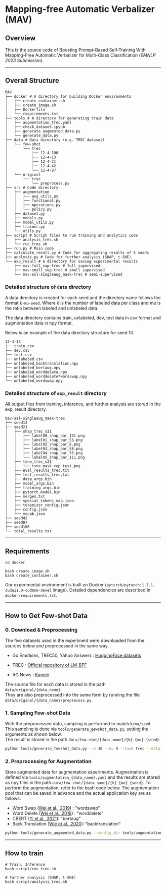 # Mapping-free Automatic Verbalizer (MAV)

## Overview

This is the source code of Boosting Prompt-Based Self-Training With Mapping-Free Automatic Verbalizer for Multi-Class Classification (_EMNLP 2023 Submission_).


---

## Overall Structure

```
MAV
├── docker # A directory for building Docker environments
│   ├── create_container.sh
│   ├── create_image.sh
│   ├── Dockerfile
│   └── requirements.txt
├── tools # A directory for generating train data
│   ├── augmentation_trec.yaml
│   ├── check_dataset.ipynb
│   ├── generate_augmented_data.py
│   └── generate_data.py
├── data # Data directory (e.g. TREC dataset)
│   └── few-shot
│       └── trec
│           ├── 12-4-100
│           ├── 12-4-13
│           ├── 12-4-21
│           ├── 12-4-42
│           └── 12-4-87
│   └── original
│       └── trec
│           └── preprocess.py
├── src # Code directory
│   ├── augmentation
│   │   ├── aug_utils.py
│   │   ├── functional.py
│   │   ├── operations.py
│   │   └── policy.py
│   ├── dataset.py
│   ├── models.py
│   ├── model_utils.py
│   ├── trainer.py
│   └── utils.py
├── script # Script files to run training and analytics code
│   ├── analysis_trec.sh
│   └── run_trec.sh
├── run.py # Main code
├── calculate_result.py # Code for aggregating results of 5 seeds
├── analysis.py # Code for further analysis (SHAP, t-SNE)
└── exp_result # A directory for saving experimental results
    ├── mav-full_sup-trec # full supervised
    ├── mav-small_sup-trec # small supervised
    └── mav-ssl-singleaug_mask-trec # semi-supervised
```

### Detailed structure of `data` directory

A data directory is created for each seed and the directory name follows the format `k-mu-seed`. Where k is the number of labeled data per class and mu is the ratio between labeled and unlabeled data.

The data directory contains train, unlabeled, dev, test data in csv format and augmentation data in npy format.

Below is an example of the data directory structure for seed 13.


```
12-4-13
├── train.csv
├── dev.csv
├── test.csv
├── unlabeled.csv
├── unlabeled_backtranslation.npy
├── unlabeled_bertaug.npy
├── unlabeled_worddelete.npy
├── unlabeled_worddelete*wordswap.npy
└── unlabeled_wordswap.npy
```


### Detailed structure of `exp_result` directory

All output files from training, inference, and further analysis are stored in the exp_result directory.

```
mav-ssl-singleaug_mask-trec
├── seed13
├── seed21
│   ├── shap_trec_s21
│   │   ├── label00_shap_bar_131.png
│   │   ├── label01_shap_bar_53.png
│   │   ├── label02_shap_bar_8.png
│   │   ├── label03_shap_bar_58.png
│   │   ├── label04_shap_bar_75.png
│   │   └── label05_shap_bar_111.png
│   ├── tsne_trec_s21
│   │   └── tsne_mask_rep_test.png
│   ├── eval_results_trec.txt
│   ├── test_results_trec.txt
│   ├── data_args.bin
│   ├── model_args.bin
│   ├── training_args.bin
│   ├── pytorch_model.bin
│   ├── merges.txt
│   ├── special_tokens_map.json
│   ├── tokenizer_config.json
│   ├── config.json
│   └── vocab.json
├── seed42
├── seed87
├── seed100
└── total_results.txt
```

---
## Requirements

```
cd docker

bash create_image.sh
bash create_container.sh
```

Our experimental environment is built on Docker (`pytorch/pytorch:1.7.1-cuda11.0-cudnn8-devel` image). Detailed dependencies are described in `docker/requirements.txt`.

---

## How to Get Few-shot Data
### 0. Download & Preprocessing

The five datasets used in the experiment were downloaded from the sources below and preprocessed in the same way.
 
- Go Emotions, TREC50, Yahoo Answers : [HuggingFace datasets](https://huggingface.co/docs/datasets/index)

- TREC : [Official repository of LM-BFF](https://github.com/princeton-nlp/LM-BFF)

- AG News : [Kaggle](https://www.kaggle.com/datasets/amananandrai/ag-news-classification-dataset?resource=download&select=train.csv) 

The source file for each data is stored in the path `data/original/{data_name}`.  
They are also preprocessed into the same form by running the file `data/original/{data_name}/preprocess.py`.

### 1. Sampling Few-shot Data

With the preprocessed data, sampling is performed to match `k/mu/seed`. 
This sampling is done via `tools/generate_gewshot_data.py`, setting the arguments as shown below.  
The result is stored in the path `data/few-shot/{data_name}/{k}-{mu}-{seed}`.


```bash 
python tools/generate_fewshot_data.py --k 16 --mu 4 --task trec --data_dir data/original --output_dir data/few-shot
```

### 2. Preprocessing for Augmentation
Store augmented data for augmentation experiments.
Augmentation is defined via `tools/augmentation_{data_name}.yaml` and the results are stored as npy files in the path `data/few-shot/{data_name}/{k}_{mu}_{seed}`. 
To perform the augmentation, refer to the bash code below.
The augmentation pool that can be saved in advance and the actual application key are as follows:

- Word Swap ([Wei et al., 2019](https://github.com/jasonwei20/eda_nlp)) : "wordswap"
- Word Delete ([Wei et al., 2019](https://github.com/jasonwei20/eda_nlp)) : "worddelete"
- CBERT ([Yi et al., 2021](https://arxiv.org/abs/2103.08933)): "bertaug"
- Back Translation ([Wie et al., 2020](https://github.com/google-research/uda)): "backtranslation"

```bash
python tools/generate_augmented_data.py --config_dir tools/augmentation_trec.yaml
```


---
## How to train

```
# Train, Inference
bash script/run_trec.sh

# Further analysis (SHAP, t-SNE)
bash script/analysis_trec.sh
```
